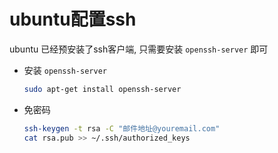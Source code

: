 # ubuntu配置ssh

ubuntu 已经预安装了ssh客户端, 只需要安装 `openssh-server` 即可

- 安装 `openssh-server`
    ```bash
    sudo apt-get install openssh-server
    ```

- 免密码
    ```bash
    ssh-keygen -t rsa -C "邮件地址@youremail.com"
    cat rsa.pub >> ~/.ssh/authorized_keys
    ```
